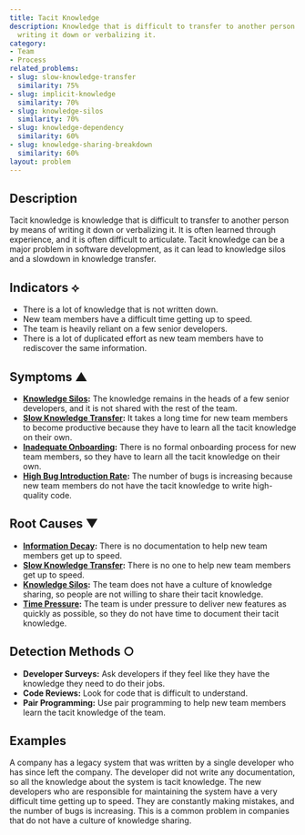 ```yaml
---
title: Tacit Knowledge
description: Knowledge that is difficult to transfer to another person by means of
  writing it down or verbalizing it.
category:
- Team
- Process
related_problems:
- slug: slow-knowledge-transfer
  similarity: 75%
- slug: implicit-knowledge
  similarity: 70%
- slug: knowledge-silos
  similarity: 70%
- slug: knowledge-dependency
  similarity: 60%
- slug: knowledge-sharing-breakdown
  similarity: 60%
layout: problem
---
```


## Description
Tacit knowledge is knowledge that is difficult to transfer to another person by means of writing it down or verbalizing it. It is often learned through experience, and it is often difficult to articulate. Tacit knowledge can be a major problem in software development, as it can lead to knowledge silos and a slowdown in knowledge transfer.

## Indicators ⟡
- There is a lot of knowledge that is not written down.
- New team members have a difficult time getting up to speed.
- The team is heavily reliant on a few senior developers.
- There is a lot of duplicated effort as new team members have to rediscover the same information.

## Symptoms ▲
- **[Knowledge Silos](knowledge-silos.md):** The knowledge remains in the heads of a few senior developers, and it is not shared with the rest of the team.
- **[Slow Knowledge Transfer](slow-knowledge-transfer.md):** It takes a long time for new team members to become productive because they have to learn all the tacit knowledge on their own.
- **[Inadequate Onboarding](inadequate-onboarding.md):** There is no formal onboarding process for new team members, so they have to learn all the tacit knowledge on their own.
- **[High Bug Introduction Rate](high-bug-introduction-rate.md):** The number of bugs is increasing because new team members do not have the tacit knowledge to write high-quality code.

## Root Causes ▼
- **[Information Decay](information-decay.md):** There is no documentation to help new team members get up to speed.
- **[Slow Knowledge Transfer](slow-knowledge-transfer.md):** There is no one to help new team members get up to speed.
- **[Knowledge Silos](knowledge-silos.md):** The team does not have a culture of knowledge sharing, so people are not willing to share their tacit knowledge.
- **[Time Pressure](time-pressure.md):** The team is under pressure to deliver new features as quickly as possible, so they do not have time to document their tacit knowledge.

## Detection Methods ○
- **Developer Surveys:** Ask developers if they feel like they have the knowledge they need to do their jobs.
- **Code Reviews:** Look for code that is difficult to understand.
- **Pair Programming:** Use pair programming to help new team members learn the tacit knowledge of the team.

## Examples
A company has a legacy system that was written by a single developer who has since left the company. The developer did not write any documentation, so all the knowledge about the system is tacit knowledge. The new developers who are responsible for maintaining the system have a very difficult time getting up to speed. They are constantly making mistakes, and the number of bugs is increasing. This is a common problem in companies that do not have a culture of knowledge sharing.
